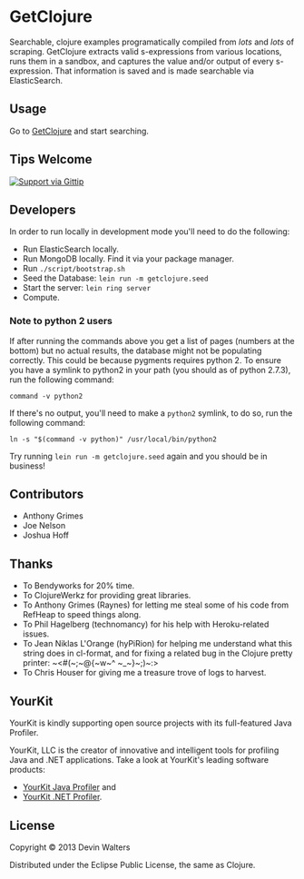 # GetClojure

Searchable, clojure examples programatically compiled from *lots* and
*lots* of scraping. GetClojure extracts valid s-expressions from
various locations, runs them in a sandbox, and captures the value
and/or output of every s-expression. That information is saved and is
made searchable via ElasticSearch.

## Usage

Go to [GetClojure](http://getclojure.com) and start searching.

## Tips Welcome

[![Support via Gittip](https://rawgithub.com/chris---/Donation-Badges/master/gittip.jpeg)](https://www.gittip.com/devn)

## Developers

In order to run locally in development mode you'll need to do the
following:

* Run ElasticSearch locally.
* Run MongoDB locally. Find it via your package manager.
* Run `./script/bootstrap.sh`
* Seed the Database: `lein run -m getclojure.seed`
* Start the server: `lein ring server`
* Compute.

### Note to python 2 users

If after running the commands above you get a list of pages (numbers at
the bottom) but no actual results, the database might not be populating
correctly. This could be because pygments requires python 2. To ensure
you have a symlink to python2 in your path (you should as of python
2.7.3), run the following command:

    command -v python2

If there's no output, you'll need to make a `python2` symlink, to do so,
run the following command:

    ln -s "$(command -v python)" /usr/local/bin/python2

Try running `lein run -m getclojure.seed` again and you should be in
business!

## Contributors

* Anthony Grimes
* Joe Nelson
* Joshua Hoff

## Thanks

* To Bendyworks for 20% time.
* To ClojureWerkz for providing great libraries.
* To Anthony Grimes (Raynes) for letting me steal some of his code
  from RefHeap to speed things along.
* To Phil Hagelberg (technomancy) for his help with Heroku-related
  issues.
* To Jean Niklas L'Orange (hyPiRion) for helping me understand what
  this string does in cl-format, and for fixing a related bug in the
  Clojure pretty printer: ~<#(~;~@{~w~^ ~_~}~;)~:>
* To Chris Houser for giving me a treasure trove of logs to harvest.

## YourKit

YourKit is kindly supporting open source projects with its full-featured Java
Profiler.

YourKit, LLC is the creator of innovative and intelligent tools for profiling
Java and .NET applications. Take a look at YourKit's leading software products:

* <a href="http://www.yourkit.com/java/profiler/index.jsp">YourKit Java Profiler</a> and
* <a href="http://www.yourkit.com/.net/profiler/index.jsp">YourKit .NET Profiler</a>.

## License

Copyright © 2013 Devin Walters

Distributed under the Eclipse Public License, the same as Clojure.
